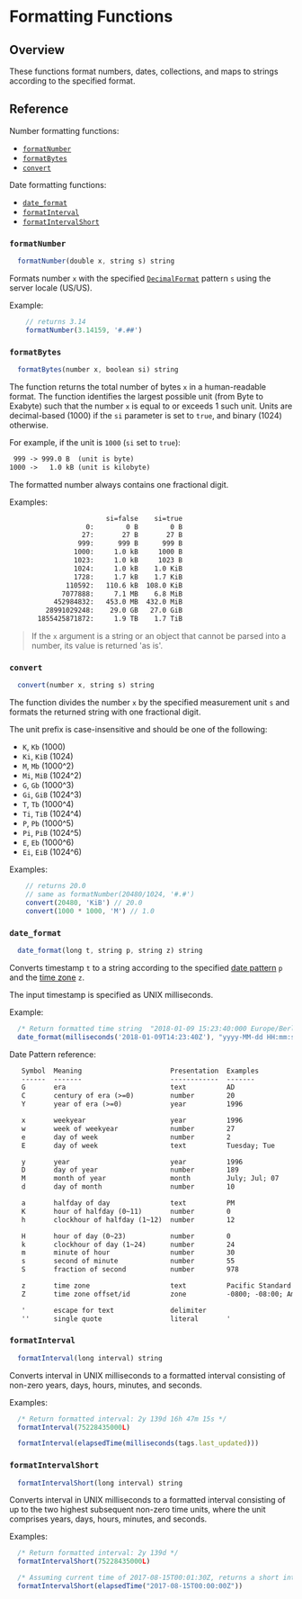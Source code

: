 # Formatting Functions

## Overview

These functions format numbers, dates, collections, and maps to strings according to the specified format.

## Reference

Number formatting functions:

* [`formatNumber`](#formatnumber)
* [`formatBytes`](#formatbytes)
* [`convert`](#convert)

Date formatting functions:

* [`date_format`](#date_format)
* [`formatInterval`](#formatinterval)
* [`formatIntervalShort`](#formatintervalshort)

### `formatNumber`

```javascript
  formatNumber(double x, string s) string
```

Formats number `x` with the specified [`DecimalFormat`](https://docs.oracle.com/javase/7/docs/api/java/text/DecimalFormat.html) pattern `s` using the server locale (US/US).

Example:

```javascript
    // returns 3.14  
    formatNumber(3.14159, '#.##')
```

### `formatBytes`

```javascript
  formatBytes(number x, boolean si) string
```

The function returns the total number of bytes `x` in a human-readable format. The function identifies the largest possible unit (from Byte to Exabyte) such that the number `x` is equal to or exceeds 1 such unit. Units are decimal-based (1000) if the `si` parameter is set to `true`, and binary (1024) otherwise.

For example, if the unit is `1000` (`si` set to `true`):

```txt
 999 -> 999.0 B  (unit is byte)
1000 ->   1.0 kB (unit is kilobyte)
```

The formatted number always contains one fractional digit.

Examples:

```txt
                        si=false    si=true
                   0:        0 B        0 B
                  27:       27 B       27 B
                 999:      999 B      999 B
                1000:     1.0 kB     1000 B
                1023:     1.0 kB     1023 B
                1024:     1.0 kB    1.0 KiB
                1728:     1.7 kB    1.7 KiB
              110592:   110.6 kB  108.0 KiB
             7077888:     7.1 MB    6.8 MiB
           452984832:   453.0 MB  432.0 MiB
         28991029248:    29.0 GB   27.0 GiB
       1855425871872:     1.9 TB    1.7 TiB
```

> If the `x` argument is a string or an object that cannot be parsed into a number, its value is returned 'as is'.

### `convert`

```javascript
  convert(number x, string s) string
```

The function divides the number `x` by the specified measurement unit `s` and formats the returned string with one fractional digit.

The unit prefix is case-insensitive and should be one of the following:

  * `K`, `Kb` (1000)
  * `Ki`, `KiB` (1024)
  * `M`, `Mb` (1000^2)
  * `Mi`, `MiB` (1024^2)
  * `G`, `Gb` (1000^3)
  * `Gi`, `GiB` (1024^3)
  * `T`, `Tb` (1000^4)
  * `Ti`, `TiB` (1024^4)
  * `P`, `Pb` (1000^5)
  * `Pi`, `PiB` (1024^5)
  * `E`, `Eb` (1000^6)
  * `Ei`, `EiB` (1024^6)

Examples:

```javascript
    // returns 20.0
    // same as formatNumber(20480/1024, '#.#')
    convert(20480, 'KiB') // 20.0
    convert(1000 * 1000, 'M') // 1.0
```

### `date_format`

```javascript
  date_format(long t, string p, string z) string
```

Converts timestamp `t` to a string according to the specified [date pattern](http://joda-time.sourceforge.net/apidocs/org/joda/time/format/DateTimeFormat.html) `p` and the [time zone](../shared/timezone-list.md) `z`.

The input timestamp is specified as UNIX milliseconds.

Example:

```javascript
  /* Return formatted time string  "2018-01-09 15:23:40:000 Europe/Berlin" */
  date_format(milliseconds('2018-01-09T14:23:40Z'), "yyyy-MM-dd HH:mm:ss:SSS ZZZ", "Europe/Berlin")
```

Date Pattern reference:

```txt
   Symbol  Meaning                      Presentation  Examples
   ------  -------                      ------------  -------
   G       era                          text          AD
   C       century of era (>=0)         number        20
   Y       year of era (>=0)            year          1996

   x       weekyear                     year          1996
   w       week of weekyear             number        27
   e       day of week                  number        2
   E       day of week                  text          Tuesday; Tue

   y       year                         year          1996
   D       day of year                  number        189
   M       month of year                month         July; Jul; 07
   d       day of month                 number        10

   a       halfday of day               text          PM
   K       hour of halfday (0~11)       number        0
   h       clockhour of halfday (1~12)  number        12

   H       hour of day (0~23)           number        0
   k       clockhour of day (1~24)      number        24
   m       minute of hour               number        30
   s       second of minute             number        55
   S       fraction of second           number        978

   z       time zone                    text          Pacific Standard Time; PST
   Z       time zone offset/id          zone          -0800; -08:00; America/Los_Angeles

   '       escape for text              delimiter
   ''      single quote                 literal       '
```

### `formatInterval`

```javascript
  formatInterval(long interval) string
```

Converts interval in UNIX milliseconds to a formatted interval consisting of non-zero years, days, hours, minutes, and seconds.

Examples:

```javascript
  /* Return formatted interval: 2y 139d 16h 47m 15s */
  formatInterval(75228435000L)
```

```javascript
  formatInterval(elapsedTime(milliseconds(tags.last_updated)))
```

### `formatIntervalShort`

```javascript
  formatIntervalShort(long interval) string
```

Converts interval in UNIX milliseconds to a formatted interval consisting of up to the two highest subsequent non-zero time units, where the unit comprises years, days, hours, minutes, and seconds.

Examples:

```javascript
  /* Return formatted interval: 2y 139d */
  formatIntervalShort(75228435000L)
```

```javascript
  /* Assuming current time of 2017-08-15T00:01:30Z, returns a short interval of elapsed time: 1m 30s */
  formatIntervalShort(elapsedTime("2017-08-15T00:00:00Z"))
```